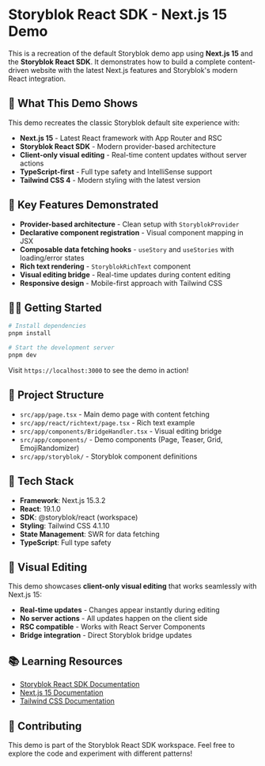 # Storyblok React SDK - Next.js 15 Demo

This is a recreation of the default Storyblok demo app using **Next.js 15** and the **Storyblok React SDK**. It demonstrates how to build a complete content-driven website with the latest Next.js features and Storyblok's modern React integration.

## 🎯 What This Demo Shows

This demo recreates the classic Storyblok default site experience with:
- **Next.js 15** - Latest React framework with App Router and RSC
- **Storyblok React SDK** - Modern provider-based architecture
- **Client-only visual editing** - Real-time content updates without server actions
- **TypeScript-first** - Full type safety and IntelliSense support
- **Tailwind CSS 4** - Modern styling with the latest version

## 🚀 Key Features Demonstrated

- **Provider-based architecture** - Clean setup with `StoryblokProvider`
- **Declarative component registration** - Visual component mapping in JSX
- **Composable data fetching hooks** - `useStory` and `useStories` with loading/error states
- **Rich text rendering** - `StoryblokRichText` component
- **Visual editing bridge** - Real-time updates during content editing
- **Responsive design** - Mobile-first approach with Tailwind CSS

## 🏃‍♂️ Getting Started

```bash
# Install dependencies
pnpm install

# Start the development server
pnpm dev
```

Visit `https://localhost:3000` to see the demo in action!

## 📁 Project Structure

- `src/app/page.tsx` - Main demo page with content fetching
- `src/app/react/richtext/page.tsx` - Rich text example
- `src/app/components/BridgeHandler.tsx` - Visual editing bridge
- `src/app/components/` - Demo components (Page, Teaser, Grid, EmojiRandomizer)
- `src/app/storyblok/` - Storyblok component definitions

## 🔧 Tech Stack

- **Framework**: Next.js 15.3.2
- **React**: 19.1.0
- **SDK**: @storyblok/react (workspace)
- **Styling**: Tailwind CSS 4.1.10
- **State Management**: SWR for data fetching
- **TypeScript**: Full type safety

## 🎨 Visual Editing

This demo showcases **client-only visual editing** that works seamlessly with Next.js 15:

- **Real-time updates** - Changes appear instantly during editing
- **No server actions** - All updates happen on the client side
- **RSC compatible** - Works with React Server Components
- **Bridge integration** - Direct Storyblok bridge updates

## 📚 Learning Resources

- [Storyblok React SDK Documentation](https://github.com/storyblok/storyblok-react)
- [Next.js 15 Documentation](https://nextjs.org/docs)
- [Tailwind CSS Documentation](https://tailwindcss.com/docs)

## 🤝 Contributing

This demo is part of the Storyblok React SDK workspace. Feel free to explore the code and experiment with different patterns!
